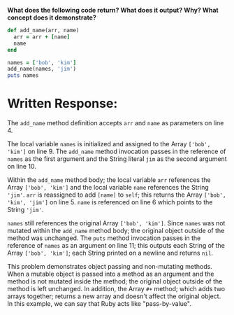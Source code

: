 **What does the following code return? What does it output? Why? What concept does it demonstrate?**

```ruby
def add_name(arr, name)
  arr = arr + [name]
  name
end

names = ['bob', 'kim']
add_name(names, 'jim')
puts names
```
# Written Response:

The `add_name` method definition accepts `arr` and `name` as parameters on line 4.

The local variable `names` is initialized and assigned to the Array `['bob', 'kim']` on line 9.
The `add_name` method invocation passes in the reference of `names` as the first argument and the String literal `jim` as the second argument on line 10.

Within the  `add_name` method body; the local variable `arr` references the Array `['bob', 'kim']` and the local variable `name` references the String `'jim'`. 
`arr` is reassigned to add `[name]` to `self`; this returns the Array `['bob', 'kim', 'jim']` on line 5.
`name` is referenced on line 6 which points to the String `'jim'`.

`names` still references the original Array `['bob', 'kim']`. Since `names` was not mutated within the `add_name` method body; the original object outside of the method was unchanged.
The `puts` method invocation passes in the reference of `names` as an argument on line 11; this outputs each String of the Array `['bob', 'kim']`; each String printed on a newline and returns `nil`.

This problem demonstrates object passing and non-mutating methods. When a mutable object is passed into a method as an argument and the method is not mutated inside the method; the original object outside of the method is left unchanged. In addition, the Array `#+` method; which adds two arrays together; returns a new array and doesn't affect the original object. In this example, we can say that Ruby acts like "pass-by-value".

